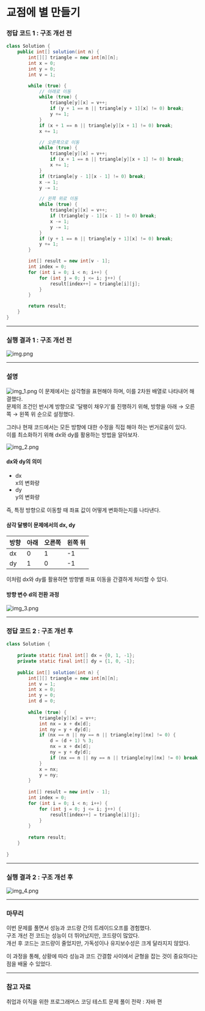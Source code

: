 # 교점에 별 만들기

### 정답 코드 1 : 구조 개선 전

```java
class Solution {
    public int[] solution(int n) {
        int[][] triangle = new int[n][n];
        int x = 0;
        int y = 0;
        int v = 1;

        while (true) {
            // 아래로 이동
            while (true) {
                triangle[y][x] = v++;
                if (y + 1 == n || triangle[y + 1][x] != 0) break;
                y += 1;
            }
            if (x + 1 == n || triangle[y][x + 1] != 0) break;
            x += 1;

            // 오른쪽으로 이동
            while (true) {
                triangle[y][x] = v++;
                if (x + 1 == n || triangle[y][x + 1] != 0) break;
                x += 1;
            }
            if (triangle[y - 1][x - 1] != 0) break;
            x -= 1;
            y -= 1;

            // 왼쪽 위로 이동
            while (true) {
                triangle[y][x] = v++;
                if (triangle[y - 1][x - 1] != 0) break;
                x -= 1;
                y -= 1;
            }
            if (y + 1 == n || triangle[y + 1][x] != 0) break;
            y += 1;
        }

        int[] result = new int[v - 1];
        int index = 0;
        for (int i = 0; i < n; i++) {
            for (int j = 0; j <= i; j++) {
                result[index++] = triangle[i][j];
            }
        }

        return result;
    }
}
```

---

### 실행 결과 1 : 구조 개선 전
![img.png](img.png)

---

### 설명
![img_1.png](img_1.png)
이 문제에서는 삼각형을 표현해야 하며, 이를 2차원 배열로 나타내어 해결했다.  
문제의 조건인 반시계 방향으로 '달팽이 채우기'를 진행하기 위해, 방향을 아래 → 오른쪽 → 왼쪽 위 순으로 설정했다.

그러나 현재 코드에서는 모든 방향에 대한 수정을 직접 해야 하는 번거로움이 있다.  
이를 최소화하기 위해 dx와 dy를 활용하는 방법을 알아보자.

![img_2.png](img_2.png)
#### dx와 dy의 의미
- dx  
  x의 변화량
- dy  
  y의 변화량

즉, 특정 방향으로 이동할 때 좌표 값이 어떻게 변화하는지를 나타낸다.

#### 삼각 달팽이 문제에서의 dx, dy
|방향|아래|오른쪽|왼쪽 위|
|---|---|---|---|
|dx|0|1|-1|
|dy|1|0|-1|
이처럼 dx와 dy를 활용하면 방향별 좌표 이동을 간결하게 처리할 수 있다.

#### 방향 변수 d의 전환 과정
![img_3.png](img_3.png)

---

### 정답 코드 2 : 구조 개선 후
```java
class Solution {
    
    private static final int[] dx = {0, 1, -1};
    private static final int[] dy = {1, 0, -1};
    
    public int[] solution(int n) {
        int[][] triangle = new int[n][n];
        int v = 1;
        int x = 0;
        int y = 0;
        int d = 0;
        
        while (true) {
            triangle[y][x] = v++;
            int nx = x + dx[d];
            int ny = y + dy[d];
            if (nx == n || ny == n || triangle[ny][nx] != 0) {
                d = (d + 1) % 3;
                nx = x + dx[d];
                ny = y + dy[d];
                if (nx == n || ny == n || triangle[ny][nx] != 0) break;
            }
            x = nx;
            y = ny;
        }
        
        int[] result = new int[v - 1];
        int index = 0;
        for (int i = 0; i < n; i++) {
            for (int j = 0; j <= i; j++) {
                result[index++] = triangle[i][j];
            }
        }       
    
        return result;
    }
    
}
```

---

### 실행 결과 2 : 구조 개선 후
![img_4.png](img_4.png)

---

### 마무리
이번 문제를 풀면서 성능과 코드량 간의 트레이드오프를 경험했다.  
구조 개선 전 코드는 성능이 더 뛰어났지만, 코드량이 많았다.  
개선 후 코드는 코드량이 줄었지만, 가독성이나 유지보수성은 크게 달라지지 않았다.

이 과정을 통해, 상황에 따라 성능과 코드 간결함 사이에서 균형을 잡는 것이 중요하다는 점을 배울 수 있었다.

---

### 참고 자료
취업과 이직을 위한 프로그래머스 코딩 테스트 문제 풀이 전략 : 자바 편
